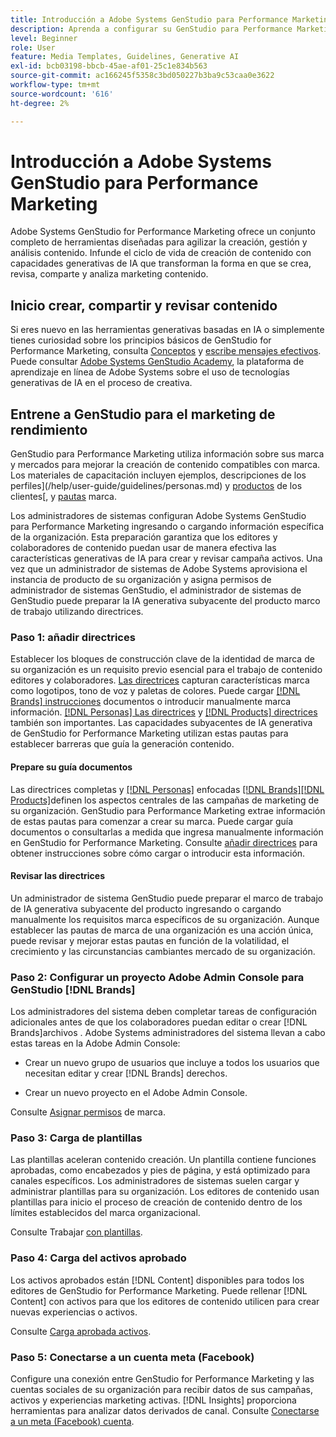 ```yaml
---
title: Introducción a Adobe Systems GenStudio para Performance Marketing
description: Aprenda a configurar su GenStudio para Performance Marketing para generar nuevo contenido de marketing alineado con la marca.
level: Beginner
role: User
feature: Media Templates, Guidelines, Generative AI
exl-id: bcb03198-bbcb-45ae-af01-25c1e834b563
source-git-commit: ac166245f5358c3bd050227b3ba9c53caa0e3622
workflow-type: tm+mt
source-wordcount: '616'
ht-degree: 2%

---
```


# Introducción a Adobe Systems GenStudio para Performance Marketing

Adobe Systems GenStudio for Performance Marketing ofrece un conjunto completo de herramientas diseñadas para agilizar la creación, gestión y análisis contenido. Infunde el ciclo de vida de creación de contenido con capacidades generativas de IA que transforman la forma en que se crea, revisa, comparte y analiza marketing contenido.

## Inicio crear, compartir y revisar contenido

Si eres nuevo en las herramientas generativas basadas en IA o simplemente tienes curiosidad sobre los principios básicos de GenStudio for Performance Marketing, consulta [Conceptos](concepts.md) y [escribe mensajes efectivos](effective-prompts.md). Puede consultar [Adobe Systems GenStudio Academy](https://learningmanager.adobe.com/genstudioacademy), la plataforma de aprendizaje en línea de Adobe Systems sobre el uso de tecnologías generativas de IA en el proceso de creativa.

## Entrene a GenStudio para el marketing de rendimiento

GenStudio para Performance Marketing utiliza información sobre sus marca y mercados para mejorar la creación de contenido compatibles con marca. Los materiales de capacitación incluyen ejemplos, descripciones de los perfiles](/help/user-guide/guidelines/personas.md) y [productos](/help/user-guide/guidelines/products.md) de los clientes[, y [pautas](/help/user-guide/guidelines/overview.md) marca.

Los administradores de sistemas configuran Adobe Systems GenStudio para Performance Marketing ingresando o cargando información específica de la organización. Esta preparación garantiza que los editores y colaboradores de contenido puedan usar de manera efectiva las características generativas de IA para crear y revisar campaña activos. Una vez que un administrador de sistemas de Adobe Systems aprovisiona el instancia de producto de su organización y asigna permisos de administrador de sistemas GenStudio, el administrador de sistemas de GenStudio puede preparar la IA generativa subyacente del producto marco de trabajo utilizando directrices.

### Paso 1: añadir directrices

Establecer los bloques de construcción clave de la identidad de marca de su organización es un requisito previo esencial para el trabajo de contenido editores y colaboradores. [Las directrices](./guidelines/overview.md) capturan características marca como logotipos, tono de voz y paletas de colores. Puede cargar [[!DNL Brands] instrucciones](./guidelines/brands.md) documentos o introducir manualmente marca información. [[!DNL Personas] Las directrices](./guidelines/personas.md) y [[!DNL Products] directrices](./guidelines/products.md) también son importantes. Las capacidades subyacentes de IA generativa de GenStudio for Performance Marketing utilizan estas pautas para establecer barreras que guía la generación contenido.

#### Prepare su guía documentos

Las directrices completas y [[!DNL Personas]](./guidelines/personas.md) enfocadas [[!DNL Brands]](./guidelines/brands.md)[[!DNL Products]](./guidelines/products.md)definen los aspectos centrales de las campañas de marketing de su organización. GenStudio para Performance Marketing extrae información de estas pautas para comenzar a crear su marca. Puede cargar guía documentos o consultarlas a medida que ingresa manualmente información en GenStudio for Performance Marketing. Consulte [añadir directrices](./guidelines/overview.md) para obtener instrucciones sobre cómo cargar o introducir esta información.

#### Revisar las directrices

Un administrador de sistema GenStudio puede preparar el marco de trabajo de IA generativa subyacente del producto ingresando o cargando manualmente los requisitos marca específicos de su organización. Aunque establecer las pautas de marca de una organización es una acción única, puede revisar y mejorar estas pautas en función de la volatilidad, el crecimiento y las circunstancias cambiantes mercado de su organización.

### Paso 2: Configurar un proyecto Adobe Admin Console para GenStudio [!DNL Brands]

Los administradores del sistema deben completar tareas de configuración adicionales antes de que los colaboradores puedan editar o crear [!DNL Brands]archivos . Adobe Systems administradores del sistema llevan a cabo estas tareas en la Adobe Admin Console:

* Crear un nuevo grupo de usuarios que incluye a todos los usuarios que necesitan editar y crear [!DNL Brands] derechos.

* Crear un nuevo proyecto en el Adobe Admin Console.

Consulte [Asignar permisos](configure-brand-permissions.md) de marca.

### Paso 3: Carga de plantillas

Las plantillas aceleran contenido creación. Un plantilla contiene funciones aprobadas, como encabezados y pies de página, y está optimizado para canales específicos. Los administradores de sistemas suelen cargar y administrar plantillas para su organización. Los editores de contenido usan plantillas para inicio el proceso de creación de contenido dentro de los límites establecidos del marca organizacional.

Consulte Trabajar [con plantillas](./content/use-templates.md).

### Paso 4: Carga del activos aprobado

Los activos aprobados están [!DNL Content] disponibles para todos los editores de GenStudio for Performance Marketing. Puede rellenar [!DNL Content] con activos para que los editores de contenido utilicen para crear nuevas experiencias o activos.

Consulte [Carga aprobada activos](./content/manage-assets.md).

### Paso 5: Conectarse a un cuenta meta (Facebook)

Configure una conexión entre GenStudio for Performance Marketing y las cuentas sociales de su organización para recibir datos de sus campañas, activos y experiencias marketing activas. [!DNL Insights] proporciona herramientas para analizar datos derivados de canal. Consulte [Conectarse a un meta (Facebook) cuenta](/help/user-guide/connectors/connect-channel.md#meta-ads-connect).
